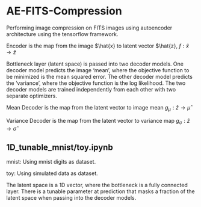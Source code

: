 # AE-FITS-Compression
Performing image compression on FITS images using autoencoder architecture using the tensorflow framework.

Encoder is the map from the image $\hat{x} to latent vector $\hat{z}, $f: \hat{x} \rightarrow \hat{z}$

Bottleneck layer (latent space) is passed into two decoder models. One decoder model predicts the image ‘mean’, where the objective function to be minimized is the mean squared error. The other decoder model predicts the ‘variance’, where the objective function is the log likelihood. The two decoder models are trained independently from each other with two separate optimizers.

Mean Decoder is the map from the latent vector to image mean $g_{\mu}: \hat{z} \rightarrow \hat{\mu}$ 

Variance Decoder is the map from the latent vector to variance map $g_{\sigma}: \hat{z} \rightarrow \hat{\sigma}$


## 1D_tunable_mnist/toy.ipynb

mnist: Using mnist digits as dataset.

toy: Using simulated data as dataset.

The latent space is a 1D vector, where the bottleneck is a fully connected layer. There is a tunable parameter at prediction that masks a fraction of the latent space when passing into the decoder models.  
